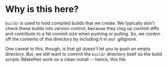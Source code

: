 # Why is this here?
`build/` is used to hold compiled builds that we create. We typically don't
    check these builds into version control, because they clog up commit diffs 
    and contribute to a fat commit size when pushing or pulling. So, we cordon
    off the contents of this directory by including it in our .gitignore.

One caveat to this, though, is that git doesn't let you to push an empty
    directory. But, we still want to commit the `build/` directory itself so 
    the build scripts (Makefile) work on a clean install -- hence, this file.
